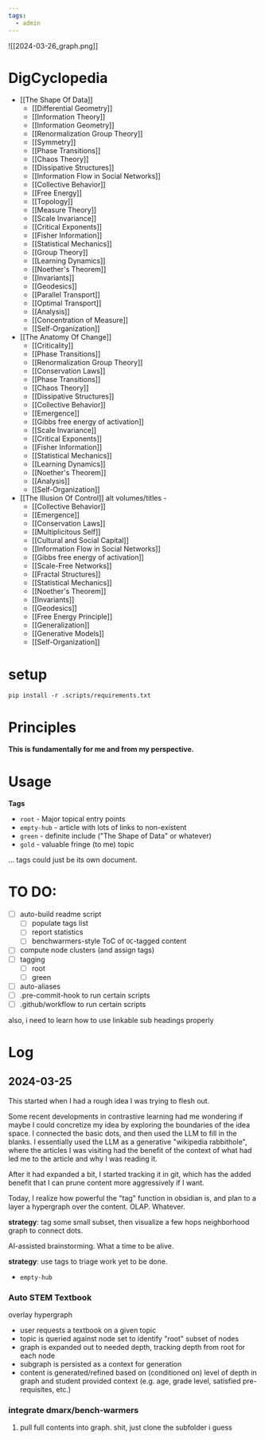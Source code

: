 ```yaml
---
tags:
  - admin
---
```

![[2024-03-26_graph.png]]
# DigCyclopedia

- [[The Shape Of Data]]
	- [[Differential Geometry]]
	- [[Information Theory]]
	- [[Information Geometry]]
	- [[Renormalization Group Theory]]
	- [[Symmetry]]
	- [[Phase Transitions]]
	- [[Chaos Theory]]
	- [[Dissipative Structures]]
	- [[Information Flow in Social Networks]]
	- [[Collective Behavior]]
	- [[Free Energy]]
	- [[Topology]]
	- [[Measure Theory]]
	- [[Scale Invariance]]
	- [[Critical Exponents]]
	- [[Fisher Information]]
	- [[Statistical Mechanics]]
	- [[Group Theory]]
	- [[Learning Dynamics]]
	- [[Noether's Theorem]]
	- [[Invariants]]
	- [[Geodesics]]
	- [[Parallel Transport]]
	- [[Optimal Transport]]
	- [[Analysis]]
	- [[Concentration of Measure]]
	- [[Self-Organization]]
- [[The Anatomy Of Change]]
	- [[Criticality]]
	- [[Phase Transitions]]
	- [[Renormalization Group Theory]]
	- [[Conservation Laws]]
	- [[Phase Transitions]]
	- [[Chaos Theory]]
	- [[Dissipative Structures]]
	- [[Collective Behavior]]
	- [[Emergence]]
	- [[Gibbs free energy of activation]]
	- [[Scale Invariance]]
	- [[Critical Exponents]]
	- [[Fisher Information]]
	- [[Statistical Mechanics]]
	- [[Learning Dynamics]]
	- [[Noether's Theorem]]
	- [[Analysis]]
	- [[Self-Organization]]
- [[The Illusion Of Control]] alt volumes/titles - 
	- [[Collective Behavior]]
	- [[Emergence]]
	- [[Conservation Laws]]
	- [[Multiplicitous Self]]
	- [[Cultural and Social Capital]]
	- [[Information Flow in Social Networks]]
	- [[Gibbs free energy of activation]]
	- [[Scale-Free Networks]]
	- [[Fractal Structures]]
	- [[Statistical Mechanics]]
	- [[Noether's Theorem]]
	- [[Invariants]]
	- [[Geodesics]]
	- [[Free Energy Principle]]
	- [[Generalization]]
	- [[Generative Models]]
	- [[Self-Organization]]
# setup

```
pip install -r .scripts/requirements.txt
```

# Principles

**This is fundamentally for me and from my perspective.**

# Usage


**Tags**
- `root` - Major topical entry points
- `empty-hub` - article with lots of links to non-existent
- `green` - definite include ("The Shape of Data" or whatever)
- `gold` - valuable fringe (to me) topic


... tags could just be its own document.

# TO DO:

* [ ] auto-build readme script
  * [ ] populate tags list
  * [ ] report statistics
  * [ ] benchwarmers-style ToC of `OC`-tagged content
* [ ] compute node clusters (and assign tags)
* [ ] tagging
  * [ ] root
  * [ ] green
* [ ] auto-aliases
* [ ] .pre-commit-hook to run certain scripts
* [ ] .github/workflow to run certain scripts

also, i need to learn how to use linkable sub headings properly


# Log

## 2024-03-25

This started when I had a rough idea I was trying to flesh out.

Some recent developments in contrastive learning had me wondering if maybe I could 
concretize my idea by exploring the boundaries of the idea space. I connected the basic dots, 
and then used the LLM to fill in the blanks. I essentially used the LLM as a generative "wikipedia rabbithole",
where the articles I was visiting had the benefit of the context of what had led me to the article and why I was reading it.

After it had expanded a bit, I started tracking it in git, which has the added benefit that I can prune content more aggressively if I want.

Today, I realize how powerful the "tag" function in obsidian is, and plan to a layer a hypergraph over the content.
OLAP. Whatever.

**strategy**: tag some small subset, then visualize a few hops neighborhood graph to connect dots.

AI-assisted brainstorming. What a time to be alive.

**strategy**: use tags to triage work yet to be done.
- `empty-hub`


### Auto STEM Textbook

overlay hypergraph

- user requests a textbook on a given topic
- topic is queried against node set to identify "root" subset of nodes
- graph is expanded out to needed depth, tracking depth from root for each node
- subgraph is persisted as a context for generation
- content is generated/refined based on (conditioned on) level of depth in graph and student provided context (e.g. age, grade level, satisfied pre-requisites, etc.)

### integrate dmarx/bench-warmers

1. pull full contents into graph. shit, just clone the subfolder i guess